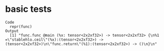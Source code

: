 # basic tests

    Code
      repr(func)
    Output
      [1] "func.func @main (%x: tensor<2x2xf32>) -> tensor<2x2xf32> {\n%1 =\"stablehlo.ceil\"(%x):(tensor<2x2xf32>) -> (tensor<2x2xf32>)\n\"func.return\"(%1):(tensor<2x2xf32>) -> ()\n}\n"

